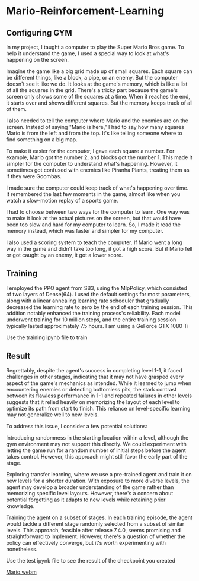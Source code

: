 # Mario-Reinforcement-Learning
## Configuring GYM
In my project, I taught a computer to play the Super Mario Bros game. To help it understand the game, I used a special way to look at what's happening on the screen.

Imagine the game like a big grid made up of small squares. Each square can be different things, like a block, a pipe, or an enemy. But the computer doesn't see it like we do. It looks at the game's memory, which is like a list of all the squares in the grid. There's a tricky part because the game's screen only shows some of the squares at a time. When it reaches the end, it starts over and shows different squares. But the memory keeps track of all of them.

I also needed to tell the computer where Mario and the enemies are on the screen. Instead of saying "Mario is here," I had to say how many squares Mario is from the left and from the top. It's like telling someone where to find something on a big map.

To make it easier for the computer, I gave each square a number. For example, Mario got the number 2, and blocks got the number 1. This made it simpler for the computer to understand what's happening. However, it sometimes got confused with enemies like Piranha Plants, treating them as if they were Goombas.

I made sure the computer could keep track of what's happening over time. It remembered the last few moments in the game, almost like when you watch a slow-motion replay of a sports game.

I had to choose between two ways for the computer to learn. One way was to make it look at the actual pictures on the screen, but that would have been too slow and hard for my computer to learn. So, I made it read the memory instead, which was faster and simpler for my computer.

I also used a scoring system to teach the computer. If Mario went a long way in the game and didn't take too long, it got a high score. But if Mario fell or got caught by an enemy, it got a lower score.


## Training
I employed the PPO agent from SB3, using the MlpPolicy, which consisted of two layers of Dense(64). I used the default settings for most parameters, along with a linear annealing learning rate scheduler that gradually decreased the learning rate to zero by the end of each training session. This addition notably enhanced the training process's reliability. Each model underwent training for 10 million steps, and the entire training session typically lasted approximately 7.5 hours. I am using a GeForce GTX 1080 Ti

Use the training ipynb file to train

## Result

Regrettably, despite the agent's success in completing level 1-1, it faced challenges in other stages, indicating that it may not have grasped every aspect of the game's mechanics as intended. While it learned to jump when encountering enemies or detecting bottomless pits, the stark contrast between its flawless performance in 1-1 and repeated failures in other levels suggests that it relied heavily on memorizing the layout of each level to optimize its path from start to finish. This reliance on level-specific learning may not generalize well to new levels.

To address this issue, I consider a few potential solutions:

Introducing randomness in the starting location within a level, although the gym environment may not support this directly. We could experiment with letting the game run for a random number of initial steps before the agent takes control. However, this approach might still favor the early part of the stage.

Exploring transfer learning, where we use a pre-trained agent and train it on new levels for a shorter duration. With exposure to more diverse levels, the agent may develop a broader understanding of the game rather than memorizing specific level layouts. However, there's a concern about potential forgetting as it adapts to new levels while retaining prior knowledge.

Training the agent on a subset of stages. In each training episode, the agent would tackle a different stage randomly selected from a subset of similar levels. This approach, feasible after release 7.4.0, seems promising and straightforward to implement. However, there's a question of whether the policy can effectively converge, but it's worth experimenting with nonetheless.

Use the test ipynb file to see the result of the checkpoint you created


[Mario.webm](https://github.com/sacchinbhg/Mario-Reinforcement-Learning/assets/61612220/477348d4-aadd-49ef-9714-a56d160c4e1f)


